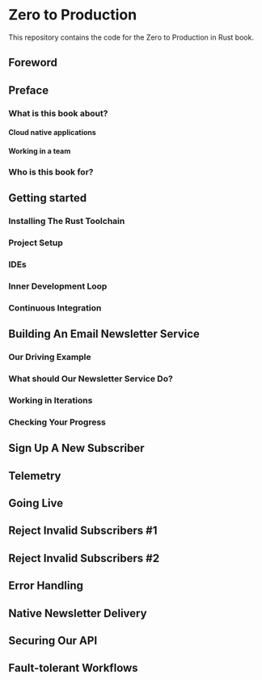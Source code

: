 # Zero to Production

This repository contains the code for the Zero to Production in Rust book.

## Foreword

## Preface

### What is this book about?

#### Cloud native applications

#### Working in a team

### Who is this book for?

## Getting started

### Installing The Rust Toolchain

### Project Setup

### IDEs

### Inner Development Loop

### Continuous Integration

## Building An Email Newsletter Service

### Our Driving Example

### What should Our Newsletter Service Do?

### Working in Iterations

### Checking Your Progress

## Sign Up A New Subscriber

## Telemetry

## Going Live

## Reject Invalid Subscribers #1

## Reject Invalid Subscribers #2

## Error Handling

## Native Newsletter Delivery

## Securing Our API

## Fault-tolerant Workflows
